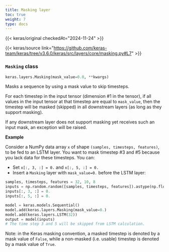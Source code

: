 ```yaml
---
title: Masking layer
toc: true
weight: 7
type: docs
---
```


{{< keras/original checkedAt="2024-11-24" >}}

{{< keras/source link="https://github.com/keras-team/keras/tree/v3.6.0/keras/src/layers/core/masking.py#L7" >}}

### `Masking` class

```python
keras.layers.Masking(mask_value=0.0, **kwargs)
```

Masks a sequence by using a mask value to skip timesteps.

For each timestep in the input tensor (dimension #1 in the tensor), if all values in the input tensor at that timestep are equal to `mask_value`, then the timestep will be masked (skipped) in all downstream layers (as long as they support masking).

If any downstream layer does not support masking yet receives such an input mask, an exception will be raised.

**Example**

Consider a NumPy data array `x` of shape `(samples, timesteps, features)`, to be fed to an LSTM layer. You want to mask timestep #3 and #5 because you lack data for these timesteps. You can:

- Set `x[:, 3, :] = 0.` and `x[:, 5, :] = 0.`
- Insert a `Masking` layer with `mask_value=0.` before the LSTM layer:

```python
samples, timesteps, features = 32, 10, 8
inputs = np.random.random([samples, timesteps, features]).astype(np.float32)
inputs[:, 3, :] = 0.
inputs[:, 5, :] = 0.

model = keras.models.Sequential()
model.add(keras.layers.Masking(mask_value=0.)
model.add(keras.layers.LSTM(32))
output = model(inputs)
# The time step 3 and 5 will be skipped from LSTM calculation.
```

Note: in the Keras masking convention, a masked timestep is denoted by a mask value of `False`, while a non-masked (i.e. usable) timestep is denoted by a mask value of `True`.
